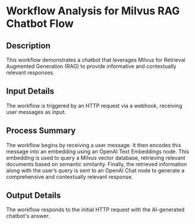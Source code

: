 # Workflow Analysis for Milvus RAG Chatbot Flow

## Description
This workflow demonstrates a chatbot that leverages Milvus for Retrieval Augmented Generation (RAG) to provide informative and contextually relevant responses.

## Input Details
The workflow is triggered by an HTTP request via a webhook, receiving user messages as input.

## Process Summary
The workflow begins by receiving a user message. It then encodes this message into an embedding using an OpenAI Text Embeddings node. This embedding is used to query a Milvus vector database, retrieving relevant documents based on semantic similarity. Finally, the retrieved information along with the user’s query is sent to an OpenAI Chat node to generate a comprehensive and contextually relevant response.

## Output Details
The workflow responds to the initial HTTP request with the AI-generated chatbot's answer.

